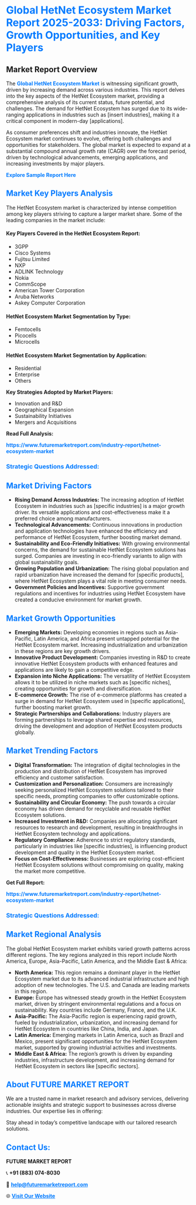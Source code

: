 <h1 style="color: #007BFF;">Global HetNet Ecosystem Market Report 2025-2033: Driving Factors, Growth Opportunities, and Key Players</h1>

<section id="overview">
<h2>Market Report Overview</h2>
<p>The <a href="https://www.futuremarketreport.com/industry-report/hetnet-ecosystem-market" style="color: #007BFF; text-decoration: none;"><strong>Global HetNet Ecosystem Market</strong></a> is witnessing significant growth, driven by increasing demand across various industries. This report delves into the key aspects of the HetNet Ecosystem market, providing a comprehensive analysis of its current status, future potential, and challenges. The demand for HetNet Ecosystem has surged due to its wide-ranging applications in industries such as [insert industries], making it a critical component in modern-day [applications].</p>
<p>As consumer preferences shift and industries innovate, the HetNet Ecosystem market continues to evolve, offering both challenges and opportunities for stakeholders. The global market is expected to expand at a substantial compound annual growth rate (CAGR) over the forecast period, driven by technological advancements, emerging applications, and increasing investments by major players.</p>
</section>

<section id="overview">
<p><a href="https://www.futuremarketreport.com/request-sample/reportId=107939" style="color: #007BFF; text-decoration: none;"><strong>Explore Sample Report Here</strong></a></p>
</section>

<section id="key-players">
<h2 style="color: #007BFF;">Market Key Players Analysis</h2>
<p>The HetNet Ecosystem market is characterized by intense competition among key players striving to capture a larger market share. Some of the leading companies in the market include:</p>
<h4>Key Players Covered in the HetNet Ecosystem Report:</h4>
<ul><li>3GPP</li><li>Cisco Systems</li><li>Fujitsu Limited</li><li>NXP</li><li>ADLINK Technology</li><li>Nokia</li><li>CommScope</li><li>American Tower Corporation</li><li>Aruba Networks</li><li>Askey Computer Corporation</li></ul>
<h4>HetNet Ecosystem Market Segmentation by Type:</h4>
<ul><li>Femtocells</li><li>Picocells</li><li>Microcells</li></ul>

<h4>HetNet Ecosystem Market Segmentation by Application:</h4>
<ul><li>Residential</li><li>Enterprise</li><li>Others</li></ul>
<p><strong>Key Strategies Adopted by Market Players:</strong></p>
<ul>
<li>Innovation and R&D</li>
<li>Geographical Expansion</li>
<li>Sustainability Initiatives</li>
<li>Mergers and Acquisitions</li>
</ul>
</section>

<section>
<p><strong>Read Full Analysis: </strong></p><a href="https://www.futuremarketreport.com/industry-report/hetnet-ecosystem-market" style="color: #007BFF; text-decoration: none;"><strong>https://www.futuremarketreport.com/industry-report/hetnet-ecosystem-market</strong></a>
<h3 style="color: #007BFF;">Strategic Questions Addressed:</h3>
</section>

<section id="driving-factors">
<h2 style="color: #007BFF;">Market Driving Factors</h2>
<ul>
<li><strong>Rising Demand Across Industries:</strong> The increasing adoption of HetNet Ecosystem in industries such as [specific industries] is a major growth driver. Its versatile applications and cost-effectiveness make it a preferred choice among manufacturers.</li>
<li><strong>Technological Advancements:</strong> Continuous innovations in production and application technologies have enhanced the efficiency and performance of HetNet Ecosystem, further boosting market demand.</li>
<li><strong>Sustainability and Eco-Friendly Initiatives:</strong> With growing environmental concerns, the demand for sustainable HetNet Ecosystem solutions has surged. Companies are investing in eco-friendly variants to align with global sustainability goals.</li>
<li><strong>Growing Population and Urbanization:</strong> The rising global population and rapid urbanization have increased the demand for [specific products], where HetNet Ecosystem plays a vital role in meeting consumer needs.</li>
<li><strong>Government Policies and Incentives:</strong> Supportive government regulations and incentives for industries using HetNet Ecosystem have created a conducive environment for market growth.</li>
</ul>
</section>

<section id="growth-opportunities">
<h2 style="color: #007BFF;">Market Growth Opportunities</h2>
<ul>
<li><strong>Emerging Markets:</strong> Developing economies in regions such as Asia-Pacific, Latin America, and Africa present untapped potential for the HetNet Ecosystem market. Increasing industrialization and urbanization in these regions are key growth drivers.</li>
<li><strong>Innovative Product Development:</strong> Companies investing in R&D to create innovative HetNet Ecosystem products with enhanced features and applications are likely to gain a competitive edge.</li>
<li><strong>Expansion into Niche Applications:</strong> The versatility of HetNet Ecosystem allows it to be utilized in niche markets such as [specific niches], creating opportunities for growth and diversification.</li>
<li><strong>E-commerce Growth:</strong> The rise of e-commerce platforms has created a surge in demand for HetNet Ecosystem used in [specific applications], further boosting market growth.</li>
<li><strong>Strategic Partnerships and Collaborations:</strong> Industry players are forming partnerships to leverage shared expertise and resources, driving the development and adoption of HetNet Ecosystem products globally.</li>
</ul>
</section>

<section id="trending-factors">
<h2 style="color: #007BFF;">Market Trending Factors</h2>
<ul>
<li><strong>Digital Transformation:</strong> The integration of digital technologies in the production and distribution of HetNet Ecosystem has improved efficiency and customer satisfaction.</li>
<li><strong>Customization and Personalization:</strong> Consumers are increasingly seeking personalized HetNet Ecosystem solutions tailored to their specific needs, prompting companies to offer customizable options.</li>
<li><strong>Sustainability and Circular Economy:</strong> The push towards a circular economy has driven demand for recyclable and reusable HetNet Ecosystem solutions.</li>
<li><strong>Increased Investment in R&D:</strong> Companies are allocating significant resources to research and development, resulting in breakthroughs in HetNet Ecosystem technology and applications.</li>
<li><strong>Regulatory Compliance:</strong> Adherence to strict regulatory standards, particularly in industries like [specific industries], is influencing product development and quality in the HetNet Ecosystem market.</li>
<li><strong>Focus on Cost-Effectiveness:</strong> Businesses are exploring cost-efficient HetNet Ecosystem solutions without compromising on quality, making the market more competitive.</li>
</ul>
</section>

<section>
<p><strong>Get Full Report: </strong></p><a href="https://www.futuremarketreport.com/industry-report/hetnet-ecosystem-market" style="color: #007BFF; text-decoration: none;"><strong>https://www.futuremarketreport.com/industry-report/hetnet-ecosystem-market</strong></a>
<h3 style="color: #007BFF;">Strategic Questions Addressed:</h3>
</section>


<section id="regional-analysis">
<h2 style="color: #007BFF;">Market Regional Analysis</h2>
<p>The global HetNet Ecosystem market exhibits varied growth patterns across different regions. The key regions analyzed in this report include North America, Europe, Asia-Pacific, Latin America, and the Middle East & Africa:</p>
<ul>
<li><strong>North America:</strong> This region remains a dominant player in the HetNet Ecosystem market due to its advanced industrial infrastructure and high adoption of new technologies. The U.S. and Canada are leading markets in this region.</li>
<li><strong>Europe:</strong> Europe has witnessed steady growth in the HetNet Ecosystem market, driven by stringent environmental regulations and a focus on sustainability. Key countries include Germany, France, and the U.K.</li>
<li><strong>Asia-Pacific:</strong> The Asia-Pacific region is experiencing rapid growth, fueled by industrialization, urbanization, and increasing demand for HetNet Ecosystem in countries like China, India, and Japan.</li>
<li><strong>Latin America:</strong> Emerging markets in Latin America, such as Brazil and Mexico, present significant opportunities for the HetNet Ecosystem market, supported by growing industrial activities and investments.</li>
<li><strong>Middle East & Africa:</strong> The region’s growth is driven by expanding industries, infrastructure development, and increasing demand for HetNet Ecosystem in sectors like [specific sectors].</li>
</ul>
</section>

<footer>
<h2 style="color: #007BFF;">About FUTURE MARKET REPORT</h2>
<p>We are a trusted name in market research and advisory services, delivering actionable insights and strategic support to businesses across diverse industries. Our expertise lies in offering:</p>

<p>Stay ahead in today’s competitive landscape with our tailored research solutions.</p>

<h2 style="color: #007BFF;">Contact Us:</h2>
<p><strong>FUTURE MARKET REPORT</strong></p>
<p>📞 <strong>+91 (883) 074-8030</strong></p>
<p>📧 <strong><a href="mailto:help@futuremarketreport.com" style="color: #007BFF;">help@futuremarketreport.com</a></strong></p>
<p>🌐 <strong><a href="https://www.futuremarketreport.com/" style="color: #007BFF;">Visit Our Website</a></strong></p>
</footer>